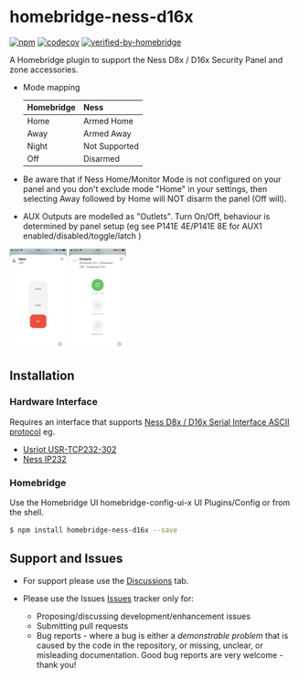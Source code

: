 # homebridge-ness-d16x

[![npm](https://img.shields.io/npm/v/homebridge-ness-d16x)](https://www.npmjs.com/package/homebridge-ness-d16x) 
[![codecov](https://codecov.io/gh/anekol/homebridge-ness-d16x/branch/main/graph/badge.svg)](https://codecov.io/gh/anekol/homebridge-ness-d16x)
[![verified-by-homebridge](https://badgen.net/badge/homebridge/verified/purple)](https://github.com/homebridge/homebridge/wiki/Verified-Plugins)

A Homebridge plugin to support the Ness D8x / D16x Security Panel and zone accessories.

* Mode mapping
  
  | Homebridge | Ness          |
  | ---------- | ------------- |
  | Home       | Armed Home    |
  | Away       | Armed Away    |
  | Night      | Not Supported |
  | Off        | Disarmed      |

* Be aware that if Ness Home/Monitor Mode is not configured on your panel and you don't exclude mode "Home" in your settings, then selecting Away followed by Home will NOT disarm the panel (Off will).

* AUX Outputs are modelled as "Outlets". Turn On/Off, behaviour is determined by panel setup (eg see P141E 4E/P141E 8E for AUX1 enabled/disabled/toggle/latch )

<a href="readme/panel.png"><img src="readme/panel.png" alt="panel" width="100"/></a>
<a href="readme/outputs.png"><img src="readme/outputs.png" alt="panel" width="100"/></a>

## Installation

### Hardware Interface

Requires an interface that supports [Ness D8x / D16x Serial Interface ASCII protocol](http://www.nesscorporation.com/Software/Ness_D8-D16_ASCII_protocol_rev13.pdf) eg.

* [Usriot USR-TCP232-302](https://www.pusr.com/download/M0/USR-TCP232-302-User-Manual_V1.0.3.01.pdf)
* [Ness IP232](https://ness.zendesk.com/hc/en-us/articles/360019149433-101-244-IP232-Module)
  

### Homebridge

Use the Homebridge UI homebridge-config-ui-x UI Plugins/Config or from the shell.

```sh
$ npm install homebridge-ness-d16x --save
```

## Support and Issues

* For support please use the [Discussions](https://github.com/anekol/homebridge-ness-d16x/discussions) tab.

* Please use the Issues [Issues](https://github.com/anekol/homebridge-ness-d16x/issues) tracker only for:
  + Proposing/discussing development/enhancement issues
  + Submitting pull requests
  + Bug reports - where a bug is either a _demonstrable problem_ that is caused by the code in the repository, 
or missing, unclear, or misleading documentation. Good bug reports are very welcome - thank you!
